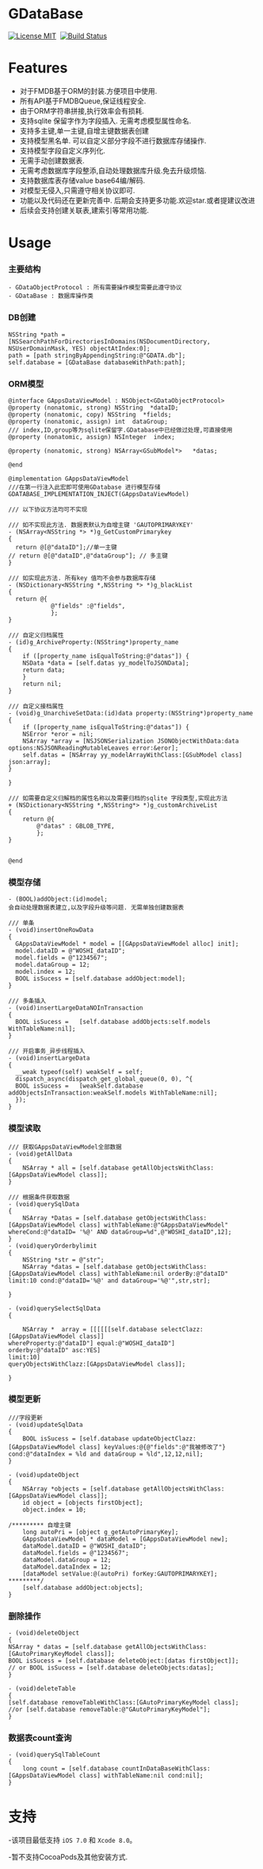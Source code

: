 
GDataBase
==============

[![License MIT](https://img.shields.io/badge/license-MIT-green.svg?style=flat)](https://raw.githubusercontent.com/GIKICoder/GDataBase/master/LICENSE)&nbsp;
[![Build Status](https://travis-ci.org/ibireme/YYModel.svg?branch=master)](https://github.com/GIKICoder/GDataBase)&nbsp;

Features
==============
- 对于FMDB基于ORM的封装.方便项目中使用.
- 所有API基于FMDBQueue,保证线程安全.
- 由于ORM字符串拼接,执行效率会有损耗.
- 支持sqlite 保留字作为字段插入. 无需考虑模型属性命名.
- 支持多主键,单一主键,自增主键数据表创建
- 支持模型黑名单. 可以自定义部分字段不进行数据库存储操作.
- 支持模型字段自定义序列化. 
- 无需手动创建数据表.
- 无需考虑数据库字段整添,自动处理数据库升级.免去升级烦恼.
- 支持数据库表存储value base64编/解码.
- 对模型无侵入,只需遵守相关协议即可.
- 功能以及代码还在更新完善中. 后期会支持更多功能.欢迎star.或者提建议改进
- 后续会支持创建关联表,建索引等常用功能.


Usage
==============
### 主要结构

```
- GDataObjectProtocol : 所有需要操作模型需要此遵守协议
- GDataBase : 数据库操作类
```

### DB创建
```objc
NSString *path = [NSSearchPathForDirectoriesInDomains(NSDocumentDirectory, NSUserDomainMask, YES) objectAtIndex:0];
path = [path stringByAppendingString:@"GDATA.db"];    
self.database = [GDataBase databaseWithPath:path];
```
### ORM模型
```objc
@interface GAppsDataViewModel : NSObject<GDataObjectProtocol>
@property (nonatomic, strong) NSString  *dataID;
@property (nonatomic, copy) NSString  *fields;
@property (nonatomic, assign) int  dataGroup;
/// index,ID,group等为sqlite保留字.GDatabase中已经做过处理,可直接使用
@property (nonatomic, assign) NSInteger  index;

@property (nonatomic, strong) NSArray<GSubModel*>   *datas;

@end

@implementation GAppsDataViewModel
///在第一行注入此宏即可使用GDatabase 进行模型存储
GDATABASE_IMPLEMENTATION_INJECT(GAppsDataViewModel)

/// 以下协议方法均可不实现

/// 如不实现此方法. 数据表默认为自增主键 'GAUTOPRIMARYKEY' 
- (NSArray<NSString *> *)g_GetCustomPrimarykey
{
  return @[@"dataID"];//单一主键
// return @[@"dataID",@"dataGroup"]; // 多主键
}

/// 如实现此方法. 所有key 值均不会参与数据库存储
- (NSDictionary<NSString *,NSString *> *)g_blackList
{
  return @{
            @"fields" :@"fields",   
            };
}

/// 自定义归档属性
- (id)g_ArchiveProperty:(NSString*)property_name
{
    if ([property_name isEqualToString:@"datas"]) {
    NSData *data = [self.datas yy_modelToJSONData];
    return data;
    }
    return nil;
}

/// 自定义接档属性
- (void)g_UnarchiveSetData:(id)data property:(NSString*)property_name
{
    if ([property_name isEqualToString:@"datas"]) {
    NSError *eror = nil;
    NSArray *array = [NSJSONSerialization JSONObjectWithData:data options:NSJSONReadingMutableLeaves error:&eror];
    self.datas = [NSArray yy_modelArrayWithClass:[GSubModel class] json:array];
}

}

/// 如需要自定义归解档的属性名称以及需要归档的sqlite 字段类型,实现此方法
+ (NSDictionary<NSString *,NSString*> *)g_customArchiveList
{
    return @{
        @"datas" : GBLOB_TYPE,
        };
}


@end
```

### 模型存储

```objc
- (BOOL)addObject:(id)model;
会自动处理数据表建立,以及字段升级等问题. 无需单独创建数据表
```

```objc
/// 单条
- (void)insertOneRowData
{
  GAppsDataViewModel * model = [[GAppsDataViewModel alloc] init];
  model.dataID = @"WOSHI_dataID";
  model.fields = @"1234567";
  model.dataGroup = 12;
  model.index = 12;
  BOOL isSucess = [self.database addObject:model];
}

/// 多条插入
- (void)insertLargeDataNOInTransaction
{
  BOOL isSucess =   [self.database addObjects:self.models WithTableName:nil];
}

/// 开启事务_异步线程插入
- (void)insertLargeData
{
  __weak typeof(self) weakSelf = self;
  dispatch_async(dispatch_get_global_queue(0, 0), ^{
  BOOL isSucess =   [weakSelf.database addObjectsInTransaction:weakSelf.models WithTableName:nil];
  });
}

```

### 模型读取
```objc
/// 获取GAppsDataViewModel全部数据
- (void)getAllData
{
    NSArray * all = [self.database getAllObjectsWithClass:[GAppsDataViewModel class]];
}

/// 根据条件获取数据
- (void)querySqlData
{
    NSArray *Datas = [self.database getObjectsWithClass:[GAppsDataViewModel class] withTableName:@"GAppsDataViewModel"      whereCond:@"dataID= '%@' AND dataGroup=%d",@"WOSHI_dataID",12];
}
- (void)queryOrderbylimit
{
    NSString *str = @"str";
    NSArray *datas = [self.database getObjectsWithClass:[GAppsDataViewModel class] withTableName:nil orderBy:@"dataID" limit:10 cond:@"dataID='%@' and dataGroup='%@'",str,str];

}

- (void)querySelectSqlData
{

    NSArray *  array = [[[[[[self.database selectClazz:[GAppsDataViewModel class]]
whereProperty:@"dataID"] equal:@"WOSHI_dataID"]
orderby:@"dataID" asc:YES]
limit:10]
queryObjectsWithClazz:[GAppsDataViewModel class]];

}

```
### 模型更新

```objc
///字段更新
- (void)updateSqlData
{
    BOOL isSucess = [self.database updateObjectClazz:[GAppsDataViewModel class] keyValues:@{@"fields":@"我被修改了"} cond:@"dataIndex = %ld and dataGroup = %ld",12,12,nil];
}

- (void)updateObject
{
    NSArray *objects = [self.database getAllObjectsWithClass:[GAppsDataViewModel class]];
    id object = [objects firstObject];
    object.index = 10;

/********* 自增主键
    long autoPri = [object g_getAutoPrimaryKey];
    GAppsDataViewModel * dataModel = [GAppsDataViewModel new];
    dataModel.dataID = @"WOSHI_dataID";
    dataModel.fields = @"1234567";
    dataModel.dataGroup = 12;
    dataModel.dataIndex = 12;
    [dataModel setValue:@(autoPri) forKey:GAUTOPRIMARYKEY];
*********/
    [self.database addObject:objects];
}

```
### 删除操作
```objc
- (void)deleteObject
{
NSArray * datas = [self.database getAllObjectsWithClass:[GAutoPrimaryKeyModel class]];
BOOL isSucess = [self.database deleteObject:[datas firstObject]];
// or BOOL isSucess = [self.database deleteObjects:datas];
}

- (void)deleteTable
{
[self.database removeTableWithClass:[GAutoPrimaryKeyModel class];
//or [self.database removeTable:@"GAutoPrimaryKeyModel"];
}
```


### 数据表count查询
```objc
- (void)querySqlTableCount
{
    long count = [self.database countInDataBaseWithClass:[GAppsDataViewModel class] withTableName:nil cond:nil];
}
```
支持
==============
-该项目最低支持 `iOS 7.0` 和 `Xcode 8.0`。

-暂不支持CocoaPods及其他安装方式.
